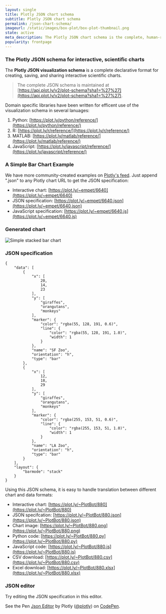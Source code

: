 ```yaml
---
layout: single
title: Plotly JSON chart schema
subtitle: Plotly JSON chart schema
permalink: /json-chart-schema/
imageurl: /static/images/box-plot/box-plot-thumbnail.png
state: active
meta_description: The Plotly JSON chart schema is the complete, human-readable text format that describes all physical attributes of any scientific chart.
popularity: frontpage
---
```


### The Plotly JSON schema for interactive, scientific charts

The <b>Plotly JSON visualization schema</b> is a complete declarative format for creating, saving, and sharing interactive scientific charts.

> The complete JSON schema is maintained at [https://api.plot.ly/v2/plot-schema?sha1=%27%27](https://api.plot.ly/v2/plot-schema?sha1=%27%27).

Domain specific libraries have been written for efficent use of the visualization schema in several lanuages:

1. Python: [https://plot.ly/python/reference/](https://plot.ly/python/reference/)
2. R: [https://plot.ly/r/reference/](https://plot.ly/r/reference/)
3. MATLAB: [https://plot.ly/matlab/reference/](https://plot.ly/matlab/reference/)
4. JavaScript: [https://plot.ly/javascript/reference/](https://plot.ly/javascript/reference/)

### A Simple Bar Chart Example

We have more community-created examples on [Plotly's feed](https://plot.ly/feed/). Just append ".json" to any Plotly chart URL to get the JSON specification:

- Interactive chart: [https://plot.ly/~empet/6640](https://plot.ly/~empet/6640)
- JSON specification: [https://plot.ly/~empet/6640.json](https://plot.ly/~empet/6640.json)
- JavaScript specification: [https://plot.ly/~empet/6640.js](https://plot.ly/~empet/6640.js)

### Generated chart

![Simple stacked bar chart](https://plot.ly/~PlotBot/880.png)

### JSON specification

```
{
    "data": [
        {
            "x": [
                20,
                14,
                23
            ],
            "y": [
                "giraffes",
                "orangutans",
                "monkeys"
            ],
            "marker": {
                "color": "rgba(55, 128, 191, 0.6)",
                "line": {
                    "color": "rgba(55, 128, 191, 1.0)",
                    "width": 1
                }
            },
            "name": "SF Zoo",
            "orientation": "h",
            "type": "bar"
        },
        {
            "x": [
                12,
                18,
                29
            ],
            "y": [
                "giraffes",
                "orangutans",
                "monkeys"
            ],
            "marker": {
                "color": "rgba(255, 153, 51, 0.6)",
                "line": {
                    "color": "rgba(255, 153, 51, 1.0)",
                    "width": 1
                }
            },
            "name": "LA Zoo",
            "orientation": "h",
            "type": "bar"
        }
    ],
    "layout": {
        "barmode": "stack"
    }
}
```

Using this JSON schema, it is easy to handle translation between different chart and data formats:

- Interactive chart: [https://plot.ly/~PlotBot/880](https://plot.ly/~PlotBot/880)
- JSON specifcation: [https://plot.ly/~PlotBot/880.json](https://plot.ly/~PlotBot/880.json)
- Chart image: [https://plot.ly/~PlotBot/880.png](https://plot.ly/~PlotBot/880.png)
- Python code: [https://plot.ly/~PlotBot/880.py](https://plot.ly/~PlotBot/880.py)
- JavaScript code: [https://plot.ly/~PlotBot/880.js](https://plot.ly/~PlotBot/880.js)
- CSV download: [https://plot.ly/~PlotBot/880.csv](https://plot.ly/~PlotBot/880.csv)
- Excel download: [https://plot.ly/~PlotBot/880.xlsx](https://plot.ly/~PlotBot/880.xlsx)

### JSON editor

Try editing the JSON specification in this editor.

<p data-height="580" data-theme-id="15263" data-slug-hash="XmxaXY" data-default-tab="result" data-user="plotly" class='codepen'>See the Pen <a href='http://codepen.io/plotly/pen/XmxaXY/'>Json Editor</a> by Plotly (<a href='http://codepen.io/plotly'>@plotly</a>) on <a href='http://codepen.io'>CodePen</a>.</p>
<script async src="//assets.codepen.io/assets/embed/ei.js"></script>
